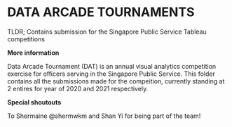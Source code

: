 # DATA ARCADE TOURNAMENTS
TLDR; Contains submission for the Singapore Public Service Tableau competitions

**More information** 

Data Arcade Tournament (DAT) is an annual visual analytics competition exercise for officers serving in the Singapore Public Service. This folder contains all the submissions made for the compeition, currently standing at 2 entires for year of 2020 and 2021 respectively. 

**Special shoutouts**

To Shermaine @shermwkm and Shan Yi for being part of the team! 
